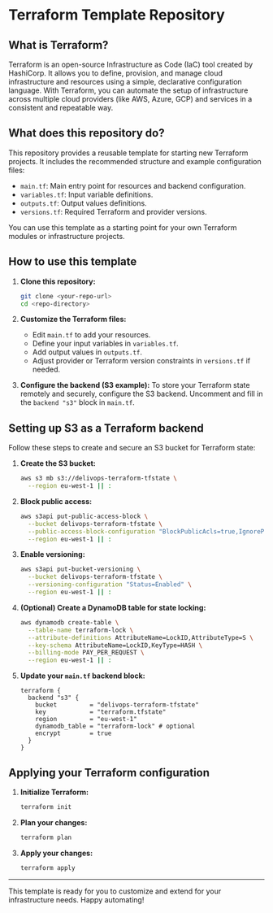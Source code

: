 # Terraform Template Repository

## What is Terraform?

Terraform is an open-source Infrastructure as Code (IaC) tool created by HashiCorp. It allows you to define, provision, and manage cloud infrastructure and resources using a simple, declarative configuration language. With Terraform, you can automate the setup of infrastructure across multiple cloud providers (like AWS, Azure, GCP) and services in a consistent and repeatable way.

## What does this repository do?

This repository provides a reusable template for starting new Terraform projects. It includes the recommended structure and example configuration files:

- `main.tf`: Main entry point for resources and backend configuration.
- `variables.tf`: Input variable definitions.
- `outputs.tf`: Output values definitions.
- `versions.tf`: Required Terraform and provider versions.

You can use this template as a starting point for your own Terraform modules or infrastructure projects.

## How to use this template

1. **Clone this repository:**
   ```sh
   git clone <your-repo-url>
   cd <repo-directory>
   ```
2. **Customize the Terraform files:**

   - Edit `main.tf` to add your resources.
   - Define your input variables in `variables.tf`.
   - Add output values in `outputs.tf`.
   - Adjust provider or Terraform version constraints in `versions.tf` if needed.

3. **Configure the backend (S3 example):**
   To store your Terraform state remotely and securely, configure the S3 backend. Uncomment and fill in the `backend "s3"` block in `main.tf`.

## Setting up S3 as a Terraform backend

Follow these steps to create and secure an S3 bucket for Terraform state:

1. **Create the S3 bucket:**
   ```sh
   aws s3 mb s3://delivops-terraform-tfstate \
     --region eu-west-1 || :
   ```
2. **Block public access:**
   ```sh
   aws s3api put-public-access-block \
     --bucket delivops-terraform-tfstate \
     --public-access-block-configuration "BlockPublicAcls=true,IgnorePublicAcls=true,BlockPublicPolicy=true,RestrictPublicBuckets=true" \
     --region eu-west-1 || :
   ```
3. **Enable versioning:**

   ```sh
   aws s3api put-bucket-versioning \
     --bucket delivops-terraform-tfstate \
     --versioning-configuration "Status=Enabled" \
     --region eu-west-1 || :
   ```

4. **(Optional) Create a DynamoDB table for state locking:**

   ```sh
   aws dynamodb create-table \
     --table-name terraform-lock \
     --attribute-definitions AttributeName=LockID,AttributeType=S \
     --key-schema AttributeName=LockID,KeyType=HASH \
     --billing-mode PAY_PER_REQUEST \
     --region eu-west-1 || :
   ```

5. **Update your `main.tf` backend block:**
   ```hcl
   terraform {
     backend "s3" {
       bucket         = "delivops-terraform-tfstate"
       key            = "terraform.tfstate"
       region         = "eu-west-1"
       dynamodb_table = "terraform-lock" # optional
       encrypt        = true
     }
   }
   ```

## Applying your Terraform configuration

1. **Initialize Terraform:**
   ```sh
   terraform init
   ```
2. **Plan your changes:**
   ```sh
   terraform plan
   ```
3. **Apply your changes:**
   ```sh
   terraform apply
   ```

---

This template is ready for you to customize and extend for your infrastructure needs. Happy automating!
